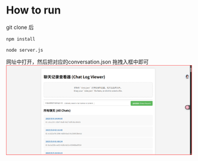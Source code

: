 # How to run

git clone 后

```
npm install
```

```
node server.js
``` 

网址中打开，然后把对应的conversation.json 拖拽入框中即可
![alt text](FILES/README.md/image.png)